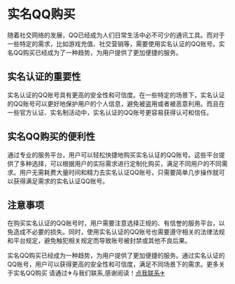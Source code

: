 # 实名QQ购买

随着社交网络的发展，QQ已经成为人们日常生活中必不可少的通讯工具。而对于一些特定的需求，比如游戏充值、社交营销等，需要使用实名认证的QQ账号。实名QQ购买已经成为了一种趋势，为用户提供了更加便捷的服务。

## 实名认证的重要性

实名认证的QQ账号具有更高的安全性和可信度。在一些特定的场景下，实名认证的QQ账号可以更好地保护用户的个人信息，避免被盗用或者被恶意利用。而且在一些官方认证、实名制活动中，实名认证的QQ账号更容易获得认可和信任。

## 实名QQ购买的便利性

通过专业的服务平台，用户可以轻松快捷地购买实名认证的QQ账号。这些平台提供了多种选择，可以根据用户的实际需求进行定制化购买，满足不同用户的不同需求。用户无需耗费大量时间和精力去实名认证QQ账号，只需要简单几步操作就可以获得满足需求的实名认证QQ账号。

## 注意事项

在购买实名认证的QQ账号时，用户需要注意选择正规的、有信誉的服务平台，以免造成不必要的损失。同时，使用实名认证的QQ账号也需要遵守相关的法律法规和平台规定，避免触犯相关规定而导致账号被封禁或其他不良后果。

实名QQ购买已经成为一种趋势，为用户提供了更加便捷的服务。通过实名认证的QQ账号，用户可以获得更高的安全性和可信度，满足不同场景下的需求。更多关于实名QQ购买 请通过✈与我们联系,感谢阅读！[点我联系✈](https://u.k02.cc)
